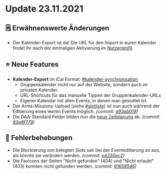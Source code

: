 # Update 23.11.2021

## 🗒️ Erwähnenswerte Änderungen

* Der Kalender-Export ist da! Die URL für den Import in euren Kalender findet ihr nach der einmaligen Aktivierung im [Nutzerprofil](https://armamachtbock.de/profile/me).

## ⭐ Neue Features

* **Kalender-Export** im iCal Format. [#kalender-synchronisation](../eventkalender.md#kalender-synchronisation "mention")
  * Gruppenkalender nicht nur auf der Website, sondern auch im privaten Kalender.
  * URL-Shortcuts für das manuelle Tippen der Gruppenkalender-URLs
  * Eigener Kalendar mit allen Events, in denen man geslottet ist.
* Der Arma-Missions-Upload (siehe [#slotliste](../eventerstellung/#slotliste "mention")) ist nun auch während der Editierung eines leeren Events möglich. _(commit: _[_a93ab019_](https://github.com/Alf-Melmac/slotbotServer/commit/a93ab019b264d192c65c1ff201f5f6c6b452f332)_)_
* Die DAA-Standard Felder bilden nun die [neue Zeitplanung](https://wiki.deutsche-arma-allianz.de/organisation/missionen#zeitplan) ab. _(commit: _[_83a8f779_](https://github.com/Alf-Melmac/slotbotServer/commit/83a8f779e0205ca9bce54f55242ffbefb1d9d7ac)_)_

## 🐞 Fehlerbehebungen

* Die Blockierung von belegten Slots sah bei der Eventeditierung so aus, als könnte sie verändert werden. _(commit: _[_e4330ec2_](https://github.com/Alf-Melmac/slotbotServer/commit/e4330ec214588835027b6dc406f0a8d4c0a72432)_)_
* Die Favicons der Seiten "Nicht gefunden" (404) und "Nicht erlaubt" (403) konnten nicht gefunden werden. _(commit: _[_61659546_](https://github.com/Alf-Melmac/slotbotServer/commit/616595460ba4b65d0c7fdd1c54142bac6519314e)_)_
